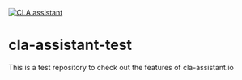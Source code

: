 <a href="https://cla-assistant.io/weaintplastic/cla-assistant-test"><img src="https://cla-assistant.io/readme/badge/weaintplastic/cla-assistant-test" alt="CLA assistant" /></a>

# cla-assistant-test
This is a test repository to check out the features of cla-assistant.io
